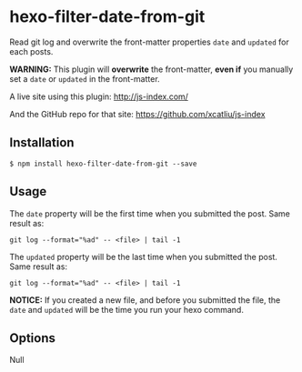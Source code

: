 # hexo-filter-date-from-git

Read git log and overwrite the front-matter properties `date` and `updated` for each posts.

**WARNING:** This plugin will **overwrite** the front-matter, **even if** you manually set a `date` or `updated` in the front-matter.

A live site using this plugin: http://js-index.com/

And the GitHub repo for that site: https://github.com/xcatliu/js-index

## Installation

```shell
$ npm install hexo-filter-date-from-git --save
```

## Usage

The `date` property will be the first time when you submitted the post. Same result as:

```shell
git log --format="%ad" -- <file> | tail -1
```

The `updated` property will be the last time when you submitted the post. Same result as:

```shell
git log --format="%ad" -- <file> | tail -1
```

**NOTICE:** If you created a new file, and before you submitted the file, the `date` and `updated` will be the time you run your hexo command.

## Options

Null

[hexo-generator-archive]: https://github.com/hexojs/hexo-generator-archive
